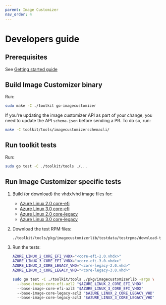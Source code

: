 ```yaml
---
parent: Image Customizer
nav_order: 4
---
```


# Developers guide

## Prerequisites

See [Getting started guide](README.md#getting-started)

## Build Image Customizer binary

Run:

```bash
sudo make -C ./toolkit go-imagecustomizer
```

If you're updating the image customizer API as part of your change, you need to
update the API `schema.json` before sending a PR. To do so, run:

```bash
make -C toolkit/tools/imagecustomizerschemacli/
```

## Run toolkit tests

Run:

```bash
sudo go test -C ./toolkit/tools ./...
```

## Run Image Customizer specific tests

1. Build (or download) the vhdx/vhd image files for:

   - [Azure Linux 2.0
     core-efi](https://github.com/microsoft/CBL-Mariner/blob/2.0/toolkit/imageconfigs/core-efi.json)
   - [Azure Linux 3.0
     core-efi](https://github.com/microsoft/CBL-Mariner/blob/3.0/toolkit/imageconfigs/core-efi.json)
   - [Azure Linux 2.0
     core-legacy](https://github.com/microsoft/CBL-Mariner/blob/2.0/toolkit/imageconfigs/core-legacy.json)
   - [Azure Linux 3.0
     core-legacy](https://github.com/microsoft/CBL-Mariner/blob/3.0/toolkit/imageconfigs/core-legacy.json)

2. Download the test RPM files:

   ```bash
   ./toolkit/tools/pkg/imagecustomizerlib/testdata/testrpms/download-test-rpms.sh
   ```

3. Run the tests:

   ```bash
   AZURE_LINUX_2_CORE_EFI_VHDX="<core-efi-2.0.vhdx>"
   AZURE_LINUX_3_CORE_EFI_VHDX="<core-efi-3.0.vhdx>"
   AZURE_LINUX_2_CORE_LEGACY_VHD="<core-legacy-2.0.vhd>"
   AZURE_LINUX_3_CORE_LEGACY_VHD="<core-legacy-3.0.vhd>"

   sudo go test -C ./toolkit/tools ./pkg/imagecustomizerlib -args \
     --base-image-core-efi-azl2 "$AZURE_LINUX_2_CORE_EFI_VHDX"
     --base-image-core-efi-azl3 "$AZURE_LINUX_3_CORE_EFI_VHDX"
     --base-image-core-legacy-azl2 "$AZURE_LINUX_2_CORE_LEGACY_VHD"
     --base-image-core-legacy-azl3 "$AZURE_LINUX_3_CORE_LEGACY_VHD"
   ```
